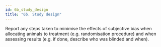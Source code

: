 ```yaml
---
id: 6b_study_design
title: "6b. Study design"
---
```

Report any steps taken to minimise the effects of subjective bias when allocating animals to treatment (e.g. randomisation procedure) and when assessing results (e.g. if done, describe who was blinded and when).
